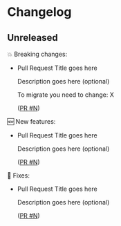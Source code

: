 # Changelog

## Unreleased

💥 Breaking changes:

- Pull Request Title goes here

  Description goes here (optional)

  To migrate you need to change: X

  ([PR #N](https://github.com/moaland/moaland-frontend/pull/N))

🆕 New features:

- Pull Request Title goes here

  Description goes here (optional)

  ([PR #N](https://github.com/moaland/moaland-frontend/pull/N))

🔧 Fixes:

- Pull Request Title goes here

  Description goes here (optional)

  ([PR #N](https://github.com/moaland/moaland-frontend/pull/N))
